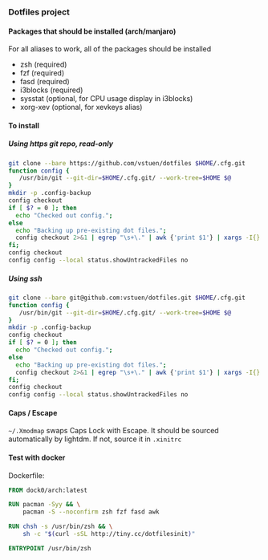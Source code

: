 ### Dotfiles project

#### Packages that should be installed (arch/manjaro)
For all aliases to work, all of the packages should be installed
* zsh (required)
* fzf (required)
* fasd (required)
* i3blocks (required)
* sysstat (optional, for CPU usage display in i3blocks)
* xorg-xev (optional, for xevkeys alias)

#### To install 
##### Using https git repo, read-only
```bash
git clone --bare https://github.com/vstuen/dotfiles $HOME/.cfg.git
function config {
   /usr/bin/git --git-dir=$HOME/.cfg.git/ --work-tree=$HOME $@
}
mkdir -p .config-backup
config checkout
if [ $? = 0 ]; then
  echo "Checked out config.";
else
  echo "Backing up pre-existing dot files.";
  config checkout 2>&1 | egrep "\s+\." | awk {'print $1'} | xargs -I{} mv {} .config-backup/{}
fi;
config checkout
config config --local status.showUntrackedFiles no

```

##### Using ssh
```bash
git clone --bare git@github.com:vstuen/dotfiles.git $HOME/.cfg.git
function config {
   /usr/bin/git --git-dir=$HOME/.cfg.git/ --work-tree=$HOME $@
}
mkdir -p .config-backup
config checkout
if [ $? = 0 ]; then
  echo "Checked out config.";
else
  echo "Backing up pre-existing dot files.";
  config checkout 2>&1 | egrep "\s+\." | awk {'print $1'} | xargs -I{} mv {} .config-backup/{}
fi;
config checkout
config config --local status.showUntrackedFiles no

```

#### Caps / Escape
`~/.Xmodmap` swaps Caps Lock with Escape. It should be sourced automatically by lightdm. If not, source it in `.xinitrc`

#### Test with docker
Dockerfile:
```dockerfile
FROM dock0/arch:latest

RUN pacman -Syy && \
    pacman -S --noconfirm zsh fzf fasd awk

RUN chsh -s /usr/bin/zsh && \
    sh -c "$(curl -sSL http://tiny.cc/dotfilesinit)"

ENTRYPOINT /usr/bin/zsh

```
